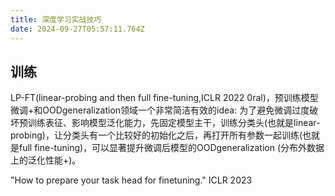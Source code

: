 ```yaml
---
title: 深度学习实战技巧
date: 2024-09-27T05:57:11.764Z
---
```



## 训练
LP-FT(linear-probing and then full fine-tuning,ICLR 2022 0ral)，预训练模型微调+和OODgeneralization领域一个非常简洁有效的idea: 为了避免微调过度破坏预训练表征、影响模型泛化能力，先固定模型主干，训练分类头(也就是linear-probing)，让分类头有一个比较好的初始化之后，再打开所有参数一起训练(也就是full fine-tuning)，可以显著提升微调后模型的OODgeneralization (分布外数据上的泛化性能+)。

"How to prepare your task head for finetuning." ICLR 2023